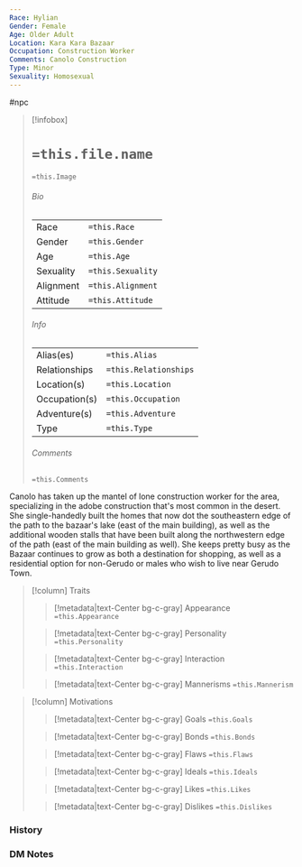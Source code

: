 ```yaml
---
Race: Hylian
Gender: Female
Age: Older Adult
Location: Kara Kara Bazaar
Occupation: Construction Worker
Comments: Canolo Construction
Type: Minor
Sexuality: Homosexual
---
```

#npc 

> [!infobox]
> # `=this.file.name`
> `=this.Image`
> ###### Bio
> |  |  |
> | ---- | ---- |
> | Race | `=this.Race` |
> | Gender | `=this.Gender` |
> | Age | `=this.Age` |
> | Sexuality | `=this.Sexuality` |
> | Alignment | `=this.Alignment` |
> | Attitude | `=this.Attitude` |
> ###### Info
> |  |  |
> | ---- | ---- |
> | Alias(es) | `=this.Alias` |
> | Relationships | `=this.Relationships` |
> | Location(s) | `=this.Location` |
> | Occupation(s) | `=this.Occupation` |
> | Adventure(s) | `=this.Adventure` |
> | Type | `=this.Type` |
> ###### Comments
> `=this.Comments`


Canolo has taken up the mantel of lone construction worker for the area, specializing in the adobe construction that's most common in the desert. She single-handedly built the homes that now dot the southeastern edge of the path to the bazaar's lake (east of the main building), as well as the additional wooden stalls that have been built along the northwestern edge of the path (east of the main building as well). She keeps pretty busy as the Bazaar continues to grow as both a destination for shopping, as well as a residential option for non-Gerudo or males who wish to live near Gerudo Town.


> [!column] Traits
>> [!metadata|text-Center bg-c-gray] Appearance
>> `=this.Appearance`
>
>> [!metadata|text-Center bg-c-gray] Personality
>> `=this.Personality`
>
>> [!metadata|text-Center bg-c-gray] Interaction
>> `=this.Interaction`
>
>> [!metadata|text-Center bg-c-gray] Mannerisms
>> `=this.Mannerism`
>

> [!column] Motivations
>> [!metadata|text-Center bg-c-gray] Goals
>> `=this.Goals`
>
>> [!metadata|text-Center bg-c-gray] Bonds
>> `=this.Bonds`
>
>> [!metadata|text-Center bg-c-gray] Flaws
>> `=this.Flaws`
>
>> [!metadata|text-Center bg-c-gray] Ideals
>> `=this.Ideals`
>
>> [!metadata|text-Center bg-c-gray] Likes
>> `=this.Likes`
>
>> [!metadata|text-Center bg-c-gray] Dislikes
>> `=this.Dislikes`
>

### History



### DM Notes


